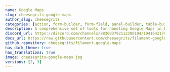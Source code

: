 ```yaml
---
name: Google Maps
slug: cheesegrits-google-maps
author_slug: cheesegrits
categories: [action, form-builder, form-field, panel-builder, table-builder, table-column, widget]
description: A comprehensive set of tools for handling Google Maps in Filament, including form fields, table columns, actions, widgets and Artisan commands.
discord_url: https://discord.com/channels/883083792112300104/1041642179514335252
docs_url: https://raw.githubusercontent.com/cheesegrits/filament-google-maps/main/README.md
github_repository: cheesegrits/filament-google-maps
has_dark_theme: true
has_translations: true
image: cheesegrits-google-maps.jpg
versions: [2, 3]
---
```

